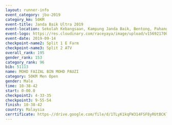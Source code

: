 ```yaml
---
layout: runner-info 
event_category: jbu-2019 
category_km: 50KM 
event-title: Janda Baik Ultra 2019
event-location: Sekolah Kebangsaan, Kampung Janda Baik, Bentong, Pahang, Malaysia 
event-logo: https://res.cloudinary.com/raceyaya/image/upload/v1569217009/logo/janda-baik_vch1pc.jpg 
event-date: 2019-09-14 
checkpoint-name2: Split 1 E Farm 
checkpoint-name3: Split 2 ATV 
overall_rank: 195
gender_rank: 153
category_rank: 96
bib: 51113
name: MOHD FAIZAL BIN MOHD PAUZI
category: 50KM Men Open
gender: Male
time: 10-38-42
start: 0-00.0
checkpoint2: 4-33-35
checkpoint3: 9-55-54
finish: 10-38-42
country: Malaysia
cerrtificate: https-//drive.google.com/file/d/1TLyK1kqFW314FSF8yRUtBCKlU6kTdSqS/view?usp=sharing
---
```

